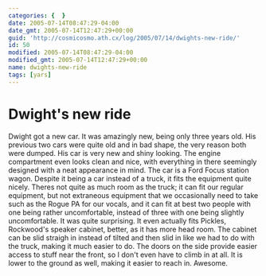 ```yaml
---
categories: {  }
date: 2005-07-14T08:47:29-04:00
date_gmt: 2005-07-14T12:47:29+00:00
guid: 'http://cosmicosmo.ath.cx/log/2005/07/14/dwights-new-ride/'
id: 50
modified: 2005-07-14T08:47:29-04:00
modified_gmt: 2005-07-14T12:47:29+00:00
name: dwights-new-ride
tags: [yars]
---
```


Dwight's new ride
=================

Dwight got a new car.  It was amazingly new, being only three years old.  His previous two cars were quite old and in bad shape, the very reason both were dumped.  His car is very new and shiny looking.  The engine compartment even looks clean and nice, with everything in there seemingly designed with a neat appearance in mind.  The car is a Ford Focus station wagon.  Despite it being a car instead of a truck, it fits the equipment quite nicely.  Theres not quite as much room as the truck; it can fit our regular equipment, but not extraneous equipment that we occasionally need to take such as the Rogue PA for our vocals, and it can fit at best two people with one being rather uncomfortable, instead of three with one being slightly uncomfortable.  It was quite surprising.  It even actually fits Pickles, Rockwood's speaker cabinet, better, as it has more head room.  The cabinet can be slid straigh in instead of tilted and then slid in like we had to do with the truck, making it much easier to do.  The doors on the side provide easier access to stuff near the front, so I don't even have to climb in at all.  It is lower to the ground as well, making it easier to reach in.  Awesome.
